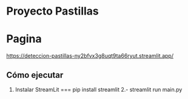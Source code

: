 # Proyecto Pastillas

# Pagina
https://deteccion-pastillas-ny2bfvx3g8uqt9ta66ryut.streamlit.app/

## Cómo ejecutar
1. Instalar StreamLit === pip install streamlit
2.- streamlit run main.py